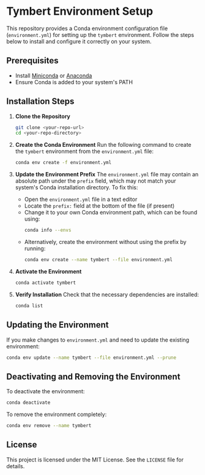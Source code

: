 # Tymbert Environment Setup

This repository provides a Conda environment configuration file (`environment.yml`) for setting up the `tymbert` environment. Follow the steps below to install and configure it correctly on your system.

## Prerequisites

- Install [Miniconda](https://docs.conda.io/en/latest/miniconda.html) or [Anaconda](https://www.anaconda.com/products/distribution)
- Ensure Conda is added to your system's PATH

## Installation Steps

1. **Clone the Repository**
   ```bash
   git clone <your-repo-url>
   cd <your-repo-directory>
   ```

2. **Create the Conda Environment**
   Run the following command to create the `tymbert` environment from the `environment.yml` file:
   ```bash
   conda env create -f environment.yml
   ```

3. **Update the Environment Prefix**
   The `environment.yml` file may contain an absolute path under the `prefix` field, which may not match your system's Conda installation directory. To fix this:
   
   - Open the `environment.yml` file in a text editor
   - Locate the `prefix:` field at the bottom of the file (if present)
   - Change it to your own Conda environment path, which can be found using:
     ```bash
     conda info --envs
     ```
   - Alternatively, create the environment without using the prefix by running:
     ```bash
     conda env create --name tymbert --file environment.yml
     ```

4. **Activate the Environment**
   ```bash
   conda activate tymbert
   ```

5. **Verify Installation**
   Check that the necessary dependencies are installed:
   ```bash
   conda list
   ```

## Updating the Environment
If you make changes to `environment.yml` and need to update the existing environment:
```bash
conda env update --name tymbert --file environment.yml --prune
```

## Deactivating and Removing the Environment
To deactivate the environment:
```bash
conda deactivate
```
To remove the environment completely:
```bash
conda env remove --name tymbert
```

## License
This project is licensed under the MIT License. See the `LICENSE` file for details.

